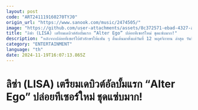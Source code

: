 ```yaml
---
layout: post
code: "ART241119160270TYJ0"
origin_url: "https://www.sanook.com/music/2474505/"
image: "https://github.com/user-attachments/assets/8c372571-ebad-4327-aa62-eba2a893b67a"
title: "ลิซ่า (LISA) เตรียมเดบิวต์อัลบั้มแรก “Alter Ego” ปล่อยทีเซอร์ใหม่ ชุดแซ่บมาก!"
description: "หลังจากปล่อยทีเซอร์ใบ้ตัวอักษรให้แฟน ๆ ตื่นเต้นมาตั้งแต่วันที่ 12 พฤศจิกายน ล่าสุด วันนี้ (19 พฤศจิกายน) ลิซ่า ลลิษา มโนบาล หรือลิซ่า BLACKPINK  เตรียมส่งเซอร์ไพรส์ยิ่งใหญ่ให้แฟนๆ ทั่วโลกอีกครั้ง กับการเดบิวต์อัลบั้มเต็มครั้งแรกในชีวิต "
category: "ENTERTAINMENT"
language: "th"
date: 2024-11-19T16:07:13.865Z
---
```


# ลิซ่า (LISA) เตรียมเดบิวต์อัลบั้มแรก “Alter Ego” ปล่อยทีเซอร์ใหม่ ชุดแซ่บมาก!